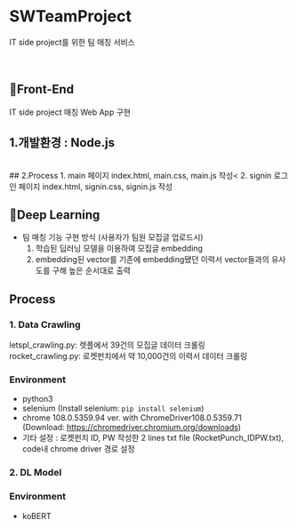
# SWTeamProject
IT side project를 위한 팀 매칭 서비스  
<br></br>
## 📍Front-End
IT side project 매칭 Web App 구현
<br />
## 1.개발환경 : Node.js
<br />
## 2.Process
 1. main 페이지 index.html, main.css, main.js 작성< 
 2. signin 로그인 페이지 index.html, signin.css, signin.js 작성
<!--   1. main 페이지 index.html, main.css, main.js 작성 
  2. signin 로그인 페이지 index.html, signin.css, signin.js 작성
  3. main, signin 공통으로 적용되는 css는 common.css에서 관리
  4. main, signin 공통으로 적용되는 js는 common.js에서 관리
  5. main, signin 페이지 연결 -> main 페이지 상단의 Sing In 클릭하면 sinin 페이지로 전환
<br /> -->

## 📍Deep Learning
* 팀 매칭 기능 구현 방식 (사용자가 팀원 모집글 업로드시)
  1. 학습된 딥러닝 모델을 이용하여 모집글 embedding
  2. embedding된 vector를 기존에 embedding됐던 이력서 vector들과의 유사도를 구해 높은 순서대로 출력  

## Process 
### 1. Data Crawling  
letspl_crawling.py: 렛플에서 39건의 모집글 데이터 크롤링  
rocket_crawling.py: 로켓펀치에서 약 10,000건의 이력서 데이터 크롤링  
### Environment 
* python3  
* selenium (Install selenium: ```pip install selenium```)
* chrome 108.0.5359.94 ver. with ChromeDriver108.0.5359.71  
(Download: https://chromedriver.chromium.org/downloads)
* 기타 설정 : 로켓펀치 ID, PW 작성한 2 lines txt file (RocketPunch_IDPW.txt), code내 chrome driver 경로 설정  

### 2. DL Model  
### Environment  
* koBERT
